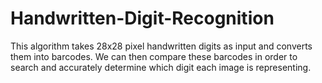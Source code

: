 # Handwritten-Digit-Recognition
This algorithm takes 28x28 pixel handwritten digits as input and converts them into barcodes. We can then compare these barcodes in order to search and accurately determine which digit each image is representing.
